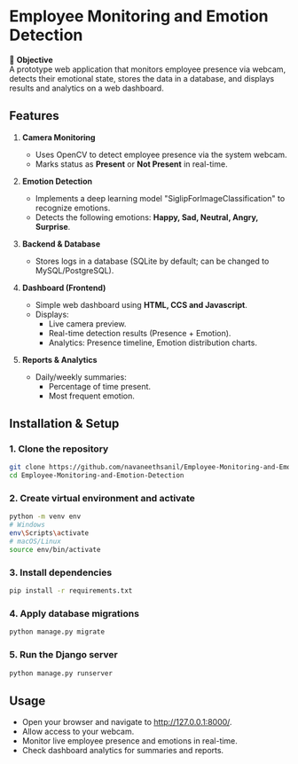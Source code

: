 # Employee Monitoring and Emotion Detection

🎯 **Objective**  
A prototype web application that monitors employee presence via webcam, detects their emotional state, stores the data in a database, and displays results and analytics on a web dashboard.


## Features

1. **Camera Monitoring**
   - Uses OpenCV to detect employee presence via the system webcam.
   - Marks status as **Present** or **Not Present** in real-time.

2. **Emotion Detection**
   - Implements a deep learning model "SiglipForImageClassification" to recognize emotions.
   - Detects the following emotions: **Happy, Sad, Neutral, Angry, Surprise**.

3. **Backend & Database**
   - Stores logs in a database (SQLite by default; can be changed to MySQL/PostgreSQL).

4. **Dashboard (Frontend)**
   - Simple web dashboard using **HTML, CCS and Javascript**.
   - Displays:
     - Live camera preview.
     - Real-time detection results (Presence + Emotion).
     - Analytics: Presence timeline, Emotion distribution charts.

5. **Reports & Analytics**
   - Daily/weekly summaries:
     - Percentage of time present.
     - Most frequent emotion.


## Installation & Setup

### 1. Clone the repository
```bash
git clone https://github.com/navaneethsanil/Employee-Monitoring-and-Emotion-Detection.git
cd Employee-Monitoring-and-Emotion-Detection
```

### 2. Create virtual environment and activate
```bash
python -m venv env
# Windows
env\Scripts\activate
# macOS/Linux
source env/bin/activate
```

### 3. Install dependencies
```bash
pip install -r requirements.txt
```

### 4. Apply database migrations
```bash
python manage.py migrate
```

### 5. Run the Django server
```bash
python manage.py runserver
```


## Usage
* Open your browser and navigate to http://127.0.0.1:8000/.
* Allow access to your webcam.
* Monitor live employee presence and emotions in real-time.
* Check dashboard analytics for summaries and reports.
